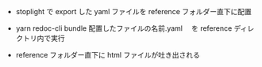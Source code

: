 - stoplight で export した yaml ファイルを reference フォルダー直下に配置

- yarn redoc-cli bundle 配置したファイルの名前.yaml 　を reference ディレクトリ内で実行

- reference フォルダー直下に html ファイルが吐き出される
